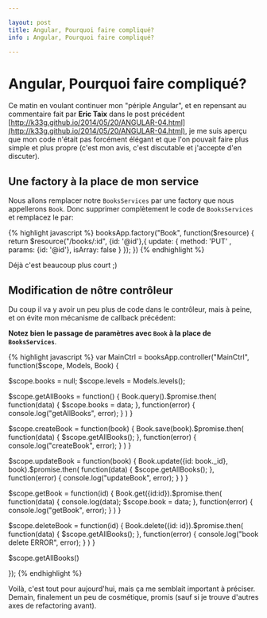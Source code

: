 ```yaml
---

layout: post
title: Angular, Pourquoi faire compliqué?
info : Angular, Pourquoi faire compliqué?

---
```


# Angular, Pourquoi faire compliqué?

Ce matin en voulant continuer mon "périple Angular", et en repensant au commentaire fait par **Eric Taix** dans le post précédent [http://k33g.github.io/2014/05/20/ANGULAR-04.html](http://k33g.github.io/2014/05/20/ANGULAR-04.html), je me suis aperçu que mon code n'était pas forcément élégant et que l'on pouvait faire plus simple et plus propre (c'est mon avis, c'est discutable et j'accepte d'en discuter).

## Une factory à la place de mon service

Nous allons remplacer notre `BooksServices` par une factory que nous appellerons `Book`. Donc supprimer complètement le code de `BooksServices` et remplacez le par:

{% highlight javascript %}
booksApp.factory("Book", function($resource) {
  return $resource("/books/:id", {id: '@id'},{
    update: { method: 'PUT' , params: {id: '@id'}, isArray: false }
  });
})
{% endhighlight %}

Déjà c'est beaucoup plus court ;)

## Modification de nôtre contrôleur

Du coup il va y avoir un peu plus de code dans le contrôleur, mais à peine, et on évite mon mécanisme de callback précédent: 

**Notez bien le passage de paramètres avec `Book` à la place de `BooksServices`**.

{% highlight javascript %}
var MainCtrl = booksApp.controller("MainCtrl", function($scope, Models, Book) {

  $scope.books = null;
  $scope.levels = Models.levels();

  $scope.getAllBooks = function() {
    Book.query().$promise.then(
      function(data) {
        $scope.books = data;
      },
      function(error) {
        console.log("getAllBooks", error);
      }
    )
  }

  $scope.createBook = function(book) {
    Book.save(book).$promise.then(
      function(data) {
        $scope.getAllBooks();
      },
      function(error) {
        console.log("createBook", error);
      }
    )
  }

  $scope.updateBook = function(book) {
    Book.update({id: book._id}, book).$promise.then(
      function(data) {
        $scope.getAllBooks();
      },
      function(error) {
        console.log("updateBook", error);
      }
    )
  }

  $scope.getBook = function(id) {
    Book.get({id:id}).$promise.then(
      function(data) {
        console.log(data);
        $scope.book = data;
      },
      function(error) {
        console.log("getBook", error);
      }
    )
  }

  $scope.deleteBook = function(id) {
    Book.delete({id: id}).$promise.then(
      function(data) {
        $scope.getAllBooks();
      },
      function(error) {
        console.log("book delete ERROR", error);
      }
    )
  }

  $scope.getAllBooks()

});
{% endhighlight %}

Voilà, c'est tout pour aujourd'hui, mais ça me semblait important à préciser. Demain, finalement un peu de cosmétique, promis (sauf si je trouve d'autres axes de refactoring avant).

